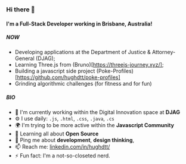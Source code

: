 ### Hi there 👋

#### I'm a Full-Stack Developer working in Brisbane, Australia!

##### NOW

- Developing applications at the Department of Justice & Attorney-General (DJAG);
- Learning Three.js from (Bruno)[https://threejs-journey.xyz/];
- Building a javascript side project (Poke-Profiles)[https://github.com/hughdtt/poke-profiles]
- Grinding algorithmic challenges (for fitness and for fun)

##### BIO

- 🏢 I'm currently working within the Digital Innovation space at **DJAG**
- ⚙️ I use daily: `.js`, `.html`, `.css`, `.java`, `.cs` 
- 🌍 I'm trying to be more active within the **Javascript Community**
- 🌱 Learning all about **Open Source**
- 💬 Ping me about **development**, **design thinking**, 
- 📫 Reach me: [linkedin.com/in/hughdtt/](https://www.linkedin.com/in/hughdtt/)
- ⚡️ Fun fact: I'm a not-so-closeted nerd.


